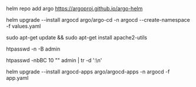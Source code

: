 helm repo add argo https://argoproj.github.io/argo-helm


helm upgrade --install argocd argo/argo-cd -n argocd --create-namespace -f values.yaml



sudo apt-get update && sudo apt-get install apache2-utils

htpasswd -n -B admin

htpasswd -nbBC 10 "" admin | tr -d ':\n'


helm upgrade --install argocd-apps argo/argocd-apps -n argocd -f app.yaml
